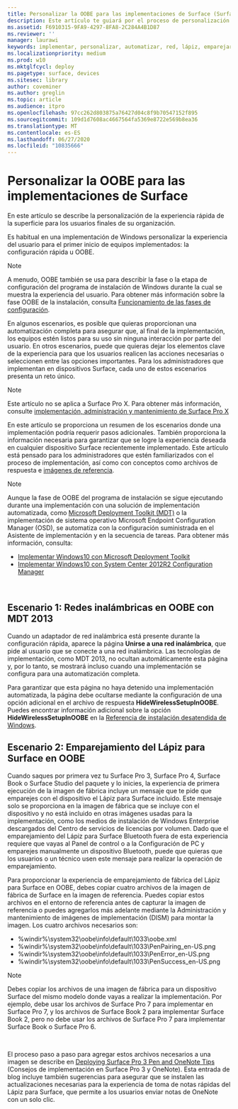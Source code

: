 ```yaml
---
title: Personalizar la OOBE para las implementaciones de Surface (Surface)
description: Este artículo te guiará por el proceso de personalización de la experiencia del primer inicio en Surface para los usuarios finales de tu organización.
ms.assetid: F6910315-9FA9-4297-8FA8-2C284A4B1D87
ms.reviewer: ''
manager: laurawi
keywords: implementar, personalizar, automatizar, red, lápiz, emparejar, arranque
ms.localizationpriority: medium
ms.prod: w10
ms.mktglfcycl: deploy
ms.pagetype: surface, devices
ms.sitesec: library
author: coveminer
ms.author: greglin
ms.topic: article
ms.audience: itpro
ms.openlocfilehash: 97cc262d803875a76427d04c8f9b70547152f895
ms.sourcegitcommit: 109d1d7608ac4667564fa5369e8722e569b8ea36
ms.translationtype: MT
ms.contentlocale: es-ES
ms.lasthandoff: 06/27/2020
ms.locfileid: "10835666"
---
```

# Personalizar la OOBE para las implementaciones de Surface

En este artículo se describe la personalización de la experiencia rápida de la superficie para los usuarios finales de su organización.

Es habitual en una implementación de Windows personalizar la experiencia del usuario para el primer inicio de equipos implementados: la configuración rápida u OOBE.

>[!NOTE]
>A menudo, OOBE también se usa para describir la fase o la etapa de configuración del programa de instalación de Windows durante la cual se muestra la experiencia del usuario. Para obtener más información sobre la fase OOBE de la instalación, consulta [Funcionamiento de las fases de configuración](https://msdn.microsoft.com/library/windows/hardware/dn898581.aspx).

En algunos escenarios, es posible que quieras proporcionan una automatización completa para asegurar que, al final de la implementación, los equipos estén listos para su uso sin ninguna interacción por parte del usuario. En otros escenarios, puede que quieras dejar los elementos clave de la experiencia para que los usuarios realicen las acciones necesarias o seleccionen entre las opciones importantes. Para los administradores que implementan en dispositivos Surface, cada uno de estos escenarios presenta un reto único.

> [!NOTE]
> Este artículo no se aplica a Surface Pro X. Para obtener más información, consulte [implementación, administración y mantenimiento de Surface Pro X](surface-pro-arm-app-management.md)

En este artículo se proporciona un resumen de los escenarios donde una implementación podría requerir pasos adicionales. También proporciona la información necesaria para garantizar que se logre la experiencia deseada en cualquier dispositivo Surface recientemente implementado. Este artículo está pensado para los administradores que estén familiarizados con el proceso de implementación, así como con conceptos como archivos de respuesta e [imágenes de referencia](https://technet.microsoft.com/itpro/windows/deploy/create-a-windows-10-reference-image).

>[!NOTE]
>Aunque la fase de OOBE del programa de instalación se sigue ejecutando durante una implementación con una solución de implementación automatizada, como [Microsoft Deployment Toolkit (MDT)](https://go.microsoft.com/fwlink/p/?LinkId=618117) o la implementación de sistema operativo Microsoft Endpoint Configuration Manager (OSD), se automatiza con la configuración suministrada en el Asistente de implementación y en la secuencia de tareas. Para obtener más información, consulta:<br/>
>- [Implementar Windows10 con Microsoft Deployment Toolkit](https://technet.microsoft.com/itpro/windows/deploy/deploy-windows-10-with-the-microsoft-deployment-toolkit)
>- [Implementar Windows10 con System Center 2012R2 Configuration Manager](https://technet.microsoft.com/itpro/windows/deploy/deploy-windows-10-with-system-center-2012-r2-configuration-manager)

 

## Escenario 1: Redes inalámbricas en OOBE con MDT 2013


Cuando un adaptador de red inalámbrica está presente durante la configuración rápida, aparece la página **Unirse a una red inalámbrica**, que pide al usuario que se conecte a una red inalámbrica. Las tecnologías de implementación, como MDT 2013, no ocultan automáticamente esta página y, por lo tanto, se mostrará incluso cuando una implementación se configura para una automatización completa.

Para garantizar que esta página no haya detenido una implementación automatizada, la página debe ocultarse mediante la configuración de una opción adicional en el archivo de respuesta **HideWirelessSetupInOOBE**. Puedes encontrar información adicional sobre la opción **HideWirelessSetupInOOBE** en la [Referencia de instalación desatendida de Windows](https://technet.microsoft.com/library/ff716213.aspx).

## Escenario 2: Emparejamiento del Lápiz para Surface en OOBE


Cuando saques por primera vez tu Surface Pro 3, Surface Pro 4, Surface Book o Surface Studio del paquete y lo inicies, la experiencia de primera ejecución de la imagen de fábrica incluye un mensaje que te pide que emparejes con el dispositivo el Lápiz para Surface incluido. Este mensaje solo se proporciona en la imagen de fábrica que se incluye con el dispositivo y no está incluido en otras imágenes usadas para la implementación, como los medios de instalación de Windows Enterprise descargados del Centro de servicios de licencias por volumen. Dado que el emparejamiento del Lápiz para Surface Bluetooth fuera de esta experiencia requiere que vayas al Panel de control o a la Configuración de PC y emparejes manualmente un dispositivo Bluetooth, puede que quieras que los usuarios o un técnico usen este mensaje para realizar la operación de emparejamiento.

Para proporcionar la experiencia de emparejamiento de fábrica del Lápiz para Surface en OOBE, debes copiar cuatro archivos de la imagen de fábrica de Surface en la imagen de referencia. Puedes copiar estos archivos en el entorno de referencia antes de capturar la imagen de referencia o puedes agregarlos más adelante mediante la Administración y mantenimiento de imágenes de implementación (DISM) para montar la imagen. Los cuatro archivos necesarios son:

-   %windir%\\system32\\oobe\\info\\default\\1033\\oobe.xml
-   %windir%\\system32\\oobe\\info\\default\\1033\\PenPairing\_en-US.png
-   %windir%\\system32\\oobe\\info\\default\\1033\\PenError\_en-US.png
-   %windir%\\system32\\oobe\\info\\default\\1033\\PenSuccess\_en-US.png

>[!NOTE]
>Debes copiar los archivos de una imagen de fábrica para un dispositivo Surface del mismo modelo donde vayas a realizar la implementación. Por ejemplo, debe usar los archivos de Surface Pro 7 para implementar en Surface Pro 7, y los archivos de Surface Book 2 para implementar Surface Book 2, pero no debe usar los archivos de Surface Pro 7 para implementar Surface Book o Surface Pro 6.

 

El proceso paso a paso para agregar estos archivos necesarios a una imagen se describe en [Deploying Surface Pro 3 Pen and OneNote Tips](https://blogs.technet.microsoft.com/askcore/2014/07/15/deploying-surface-pro-3-pen-and-onenote-tips/) (Consejos de implementación en Surface Pro 3 y OneNote). Esta entrada de blog incluye también sugerencias para asegurar que se instalen las actualizaciones necesarias para la experiencia de toma de notas rápidas del Lápiz para Surface, que permite a los usuarios enviar notas de OneNote con un solo clic.

 

 





